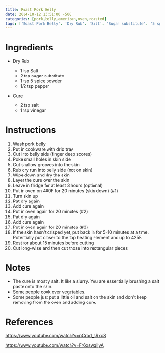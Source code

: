 ```yaml
---
title: Roast Pork Belly
date: 2014-10-12 13:51:00 -500
categories: [pork,belly,american,oven,roasted]
tags: ['Roast Pork Belly', 'Dry Rub', 'Salt', 'Sugar substitute', '5 spice powder', 'Pepper', 'Cure', 'Vinegar']
---
```


# Ingredients
-   Dry Rub
    -   1 tsp Salt
    -   2 tsp sugar substitute
    -   1 tsp 5 spice powder
    -   1/2 tsp pepper

-   Cure
    -   2 tsp salt
    -   1 tsp vinegar


# Instructions
1.  Wash pork belly
2.  Put in cookware with drip tray
3.  Cut into belly side (finger deep scores)
4.  Poke small holes in skin side
5.  Cut shallow grooves into the skin
6.  Rub dry run into belly side (not on skin)
7.  Wipe down and dry the skin
8.  Layer the cure over the skin
9.  Leave in fridge for at least 3 hours (optional)
10. Put in oven on 400F for 20 minutes (skin down) (\#1)
11. Turn skin up
12. Pat dry again
13. Add cure again
14. Put in oven again for 20 minutes (\#2)
15. Pat dry again
16. Add cure again
17. Put in oven again for 20 minutes (\#3)
18. If the skin hasn\'t crisped yet, put back in for 5-10 minutes at a
    time. Potentially put closer to the top heating element and up to
    425F.
19. Rest for about 15 minutes before cutting
20. Cut long-wise and then cut those into rectangular pieces



# Notes
-   The cure is mostly salt. It like a slurry. You are essentially brushing a salt paste onto the skin.
-   Some people cook over vegetables.
-   Some people just put a little oil and salt on the skin and don\'t keep removing from the oven and adding cure.



# References
<https://www.youtube.com/watch?v=pCrod_sRxc8>

<https://www.youtube.com/watch?v=Fr6xswgiIyA>

